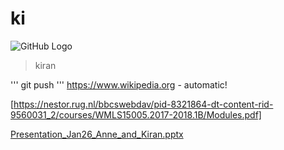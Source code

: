 # ki
![GitHub Logo](https://www.wpclipart.com/cartoon/animals/elephant/cartoon_elephant_2.png)

>kiran

'''
git push
'''
https://www.wikipedia.org - automatic!

[https://nestor.rug.nl/bbcswebdav/pid-8321864-dt-content-rid-9560031_2/courses/WMLS15005.2017-2018.1B/Modules.pdf]

[Presentation_Jan26_Anne_and_Kiran.pptx]((PPT))



